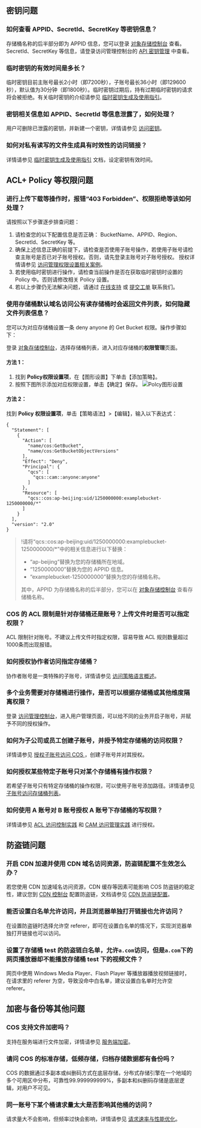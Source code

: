 ## 密钥问题

### 如何查看 APPID、SecretId、SecretKey 等密钥信息？

存储桶名称的后半部分即为 APPID 信息，您可以登录 [对象存储控制台](https://console.cloud.tencent.com/cos5/bucket) 查看。SecretId、SecretKey 等信息，请登录访问管理控制台的 [API 密钥管理](https://console.cloud.tencent.com/cam/capi) 中查看。

### 临时密钥的有效时间是多长？

临时密钥目前主账号最长2小时（即7200秒），子账号最长36小时（即129600秒），默认值为30分钟（即1800秒）。临时密钥过期后，持有过期临时密钥的请求将会被拒绝。有关临时密钥的介绍请参见 [临时密钥生成及使用指引](https://cloud.tencent.com/document/product/436/14048)。

### 密钥相关信息如 APPID、SecretId 等信息泄露了，如何处理？

用户可删除已泄露的密钥，并新建一个密钥，详情请参见 [访问密钥](https://cloud.tencent.com/document/product/598/40487)。

### 如何对私有读写的文件生成具有时效性的访问链接？

详情请参见 [临时密钥生成及使用指引](https://cloud.tencent.com/document/product/436/14048) 文档，设定密钥有效时间。

## ACL+ Policy 等权限问题

### 进行上传下载等操作时，报错“403 Forbidden”、权限拒绝等该如何处理？

请按照以下步骤逐步排查问题：

1. 请检查您的以下配置信息是否正确：
   BucketName、APPID、Region、SecretId、SecretKey 等。
2. 确保上述信息正确的前提下，请检查是否使用子账号操作，若使用子账号请检查主账号是否已对子账号授权。否则，请先登录主账号对子账号授权。
   授权详情请参见 [访问管理权限设置相关案例](https://cloud.tencent.com/document/product/436/12514)。
3. 若使用临时密钥进行操作，请检查当前操作是否在获取临时密钥时设置的 Policy 中。否则请修改相关 Policy 设置。
4. 若以上步骤仍无法解决问题，请通过 [在线支持](https://cloud.tencent.com/online-service) 或 [提交工单](https://console.cloud.tencent.com/workorder/category) 联系我们。

### 使用存储桶默认域名访问公有读存储桶时会返回文件列表，如何隐藏文件列表信息？

您可以为对应存储桶设置一条 deny anyone 的 Get Bucket 权限。操作步骤如下：

登录 [对象存储控制台](https://console.cloud.tencent.com/cos5)，选择存储桶列表，进入对应存储桶的**权限管理**页面。

#### 方法 1：

1. 找到 **Policy权限设置项**，在【图形设置】下单击【添加策略】。
2. 按照下图所示添加对应权限设置，单击【确定】保存。
   ![Polcy图形设置](https://main.qcloudimg.com/raw/c739d31636d117757449c7e0e106ad84.png)

#### 方法 2：

找到 **Policy 权限设置项**，单击【策略语法】>【编辑】，输入以下表达式：
```
{
  "Statement": [
    {
      "Action": [
        "name/cos:GetBucket",
        "name/cos:GetBucketObjectVersions"
      ],
      "Effect": "Deny",
      "Principal": {
        "qcs": [
          "qcs::cam::anyone:anyone"
        ]
      },
      "Resource": [
        "qcs::cos:ap-beijing:uid/1250000000:examplebucket-1250000000/*"
      ]
    }
  ],
  "version": "2.0"
}
```

>!请将“qcs::cos:ap-beijing:uid/1250000000:examplebucket-1250000000/*”中的相关信息进行以下替换：
> - “ap-beijing”替换为您的存储桶所在地域。
> - “1250000000”替换为您的 APPID 信息。
> - “examplebucket-1250000000”替换为您的存储桶名称。
>
> 其中，APPID 为存储桶名称的后半部分，您可以在 [对象存储控制台](https://console.cloud.tencent.com/cos5/bucket) 查看存储桶名称。

### COS 的 ACL 限制是针对存储桶还是账号？上传文件时是否可以指定权限？

ACL 限制针对账号。不建议上传文件时指定权限，容易导致 ACL 规则数量超过1000条而出现报错。

### 如何授权协作者访问指定存储桶？

协作者账号是一类特殊的子账号，详情请参见 [访问策略语言概述](https://cloud.tencent.com/document/product/436/18023)。

### 多个业务需要对存储桶进行操作，是否可以根据存储桶或其他维度隔离权限？

登录 [访问管理控制台](https://console.cloud.tencent.com/cam/overview)，进入用户管理页面，可以给不同的业务开启子账号，并赋予不同的授权操作。


### 如何为子公司或员工创建子账号，并授予特定存储桶的访问权限？

详情请参见 [授权子账号访问 COS ](https://cloud.tencent.com/document/product/436/11714)，创建子账号并对其授权。

### 如何授权某些特定子账号只对某个存储桶有操作权限？

若希望子账号只有特定存储桶的操作权限，可以使用子账号添加路径。详情请参见 [子账号访问存储桶列表](https://cloud.tencent.com/document/product/436/17061)。

### 如何使用 A 账号对 B 账号授权 A 账号下存储桶的写权限？

详情请参见 [ACL 访问控制实践](https://cloud.tencent.com/document/product/436/12470) 和 [CAM 访问管理实践](https://cloud.tencent.com/document/product/436/12469) 进行授权。

## 防盗链问题

### 开启 CDN 加速并使用 CDN 域名访问资源，防盗链配置不生效怎么办？

若您使用 CDN 加速域名访问资源，CDN 缓存等因素可能影响 COS 防盗链的稳定性，建议您到 [CDN 控制台](https://console.cloud.tencent.com/cdn) 配置防盗链，文档请参见 [CDN 防盗链配置](https://cloud.tencent.com/document/product/228/6292)。

### 能否设置白名单允许访问，并且浏览器单独打开链接也允许访问？

在设置防盗链时选择允许空 referer，即可在设置白名单的情况下，实现浏览器单独打开链接也可以访问。

### 设置了存储桶 test 的防盗链白名单，允许`a.com`访问，但是`a.com`下的网页播放器却不能播放存储桶 test 下的视频文件？

网页中使用 Windows Media Player、Flash Player 等播放器播放视频链接时，在请求里的 referer 为空，导致没命中白名单，建议设置白名单时允许空 referer。

## 加密与备份等其他问题

### COS 支持文件加密吗？

支持在服务端进行文件加密，详情请参见 [服务端加密](https://cloud.tencent.com/document/product/436/18145)。

### 请问 COS 的标准存储，低频存储，归档存储数据都有备份吗？

COS 的数据通过多副本或纠删码方式在底层存储，分布式存储引擎在一个地域的多个可用区中分布，可靠性99.999999999%，多副本和纠删码存储是底层逻辑，对用户不可见。

### 同一账号下某个桶请求量太大是否影响其他桶的访问？

请求量大不会影响，但频率过快会影响，详情请参见 [请求速率与性能优化](https://cloud.tencent.com/document/product/436/13653)。
